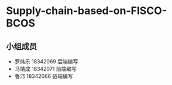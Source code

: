 # Supply-chain-based-on-FISCO-BCOS
## 小组成员
- 罗炜乐 18342069 后端编写
- 马靖成 18342071 前端编写
- 鲁沛 18342066 链端编写
